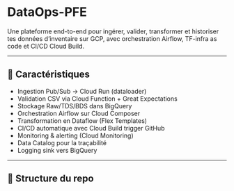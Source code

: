# DataOps-PFE

Une plateforme end-to-end pour ingérer, valider, transformer et historiser tes données d’inventaire sur GCP, avec orchestration Airflow, TF-infra as code et CI/CD Cloud Build.

---

## 🚀 Caractéristiques

- Ingestion Pub/Sub → Cloud Run (dataloader)
- Validation CSV via Cloud Function + Great Expectations  
- Stockage Raw/TDS/BDS dans BigQuery  
- Orchestration Airflow sur Cloud Composer  
- Transformation en Dataflow (Flex Templates)  
- CI/CD automatique avec Cloud Build trigger GitHub  
- Monitoring & alerting (Cloud Monitoring)  
- Data Catalog pour la traçabilité  
- Logging sink vers BigQuery  

---

## 📁 Structure du repo

